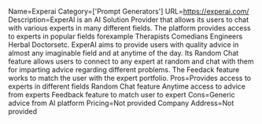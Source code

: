 Name=Experai
Category=['Prompt Generators']
URL=https://experai.com/
Description=ExperAI is an AI Solution Provider that allows its users to chat with various experts in many different fields. The platform provides access to experts in popular fields forexample Therapists Comedians Engineers Herbal Doctorsetc. ExperAI aims to provide users with quality advice in almost any imaginable field and at anytime of the day. Its Random Chat feature allows users to connect to any expert at random and chat with them for imparting advice regarding different problems. The Feedack feature works to match the user with the expert portfolio.
Pros=Provides access to experts in different fields Random Chat feature Anytime access to advice from experts Feedback feature to match user to expert
Cons=Generic advice from AI platform
Pricing=Not provided
Company Address=Not provided
